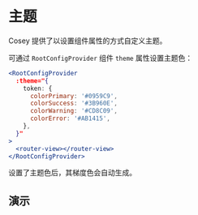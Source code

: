 # 主题

Cosey 提供了以设置组件属性的方式自定义主题。

可通过 `RootConfigProvider` 组件 `theme` 属性设置主题色：

```jsx
<RootConfigProvider
  :theme="{
    token: {
      colorPrimary: '#0959C9',
      colorSuccess: '#3B960E',
      colorWarning: '#CD8C09',
      colorError: '#AB1415',
    },
  }"
>
  <router-view></router-view>
</RootConfigProvider>
```

设置了主题色后，其梯度色会自动生成。

## 演示

<component-theme />
